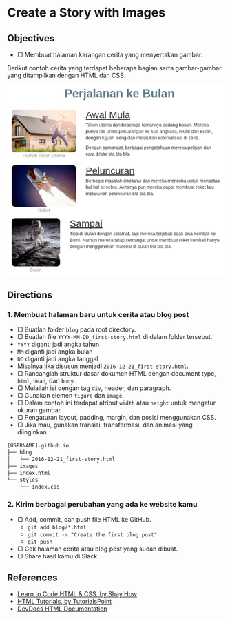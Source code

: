 # Create a Story with Images

## Objectives

- ▢ Membuat halaman karangan cerita yang menyertakan gambar.

Berikut contoh cerita yang terdapat beberapa bagian serta gambar-gambar yang ditampilkan dengan HTML dan CSS.

![Contoh Cerita](assets/example-story.png)

## Directions

### 1. Membuat halaman baru untuk cerita atau blog post

- ▢ Buatlah folder `blog` pada root directory.
- ▢ Buatlah file `YYYY-MM-DD_first-story.html` di dalam folder tersebut.
 - `YYYY` diganti jadi angka tahun
 - `MM` diganti jadi angka bulan
 - `DD` diganti jadi angka tanggal
 - Misalnya jika disusun menjadi `2016-12-21_first-story.html`.
- ▢ Rancanglah struktur dasar dokumen HTML dengan document type, `html`, `head`, dan `body`.
- ▢ Mulailah isi dengan tag `div`, header, dan paragraph.
- ▢ Gunakan elemen `figure` dan `image`.
- ▢ Dalam contoh ini terdapat atribut `width` atau `height` untuk mengatur ukuran gambar.
- ▢ Pengaturan layout, padding, margin, dan posisi menggunakan CSS.
- ▢ Jika mau, gunakan transisi, transformasi, dan animasi yang diinginkan.

```
[USERNAME].github.io
├── blog
│   └── 2016-12-21_first-story.html
├── images
├── index.html
└── styles
    └── index.css
```

### 2. Kirim berbagai perubahan yang ada ke website kamu

- ▢ Add, commit, dan push file HTML ke GitHub.
  - `git add blog/*.html`
  - `git commit -m "Create the first blog post"`
  - `git push`
- ▢ Cek halaman cerita atau blog post yang sudah dibuat.
- ▢ Share hasil kamu di Slack.

## References

- [Learn to Code HTML & CSS, by Shay How](http://learn.shayhowe.com/html-css)
- [HTML Tutorials, by TutorialsPoint](http://tutorialspoint.com/html)
- [DevDocs HTML Documentation](http://devdocs.io/html)
